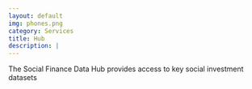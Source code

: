 ```yaml
---
layout: default
img: phones.png
category: Services
title: Hub
description: |
---
```

The Social Finance Data Hub provides access to key social investment datasets
